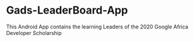 # Gads-LeaderBoard-App
This Android App contains the learning Leaders of the 2020 Google Africa Developer Scholarship
